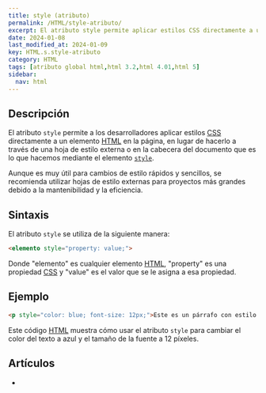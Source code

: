 ```yaml
---
title: style (atributo)
permalink: /HTML/style-atributo/
excerpt: El atributo style permite aplicar estilos CSS directamente a un elemento HTML. Recomendado para cambios rápidos y sencillos en proyectos pequeños.
date: 2024-01-08
last_modified_at: 2024-01-09
key: HTML.s.style-atributo
category: HTML
tags: [atributo global html,html 3.2,html 4.01,html 5]
sidebar:
  nav: html
---
```


## Descripción


El atributo `style` permite a los desarrolladores aplicar estilos [CSS](https://www.manualweb.net/css/) directamente a un elemento [HTML](https://www.manualweb.net/html/) en la página, en lugar de hacerlo a través de una hoja de estilo externa o en la cabecera del documento que es lo que hacemos mediante el elemento [`style`](https://www.w3api.com/HTML/style-elemento/).


Aunque es muy útil para cambios de estilo rápidos y sencillos, se recomienda utilizar hojas de estilo externas para proyectos más grandes debido a la mantenibilidad y la eficiencia.


## Sintaxis


El atributo `style` se utiliza de la siguiente manera:


```html
<elemento style="property: value;">

```


Donde "elemento" es cualquier elemento [HTML](https://www.manualweb.net/html/), "property" es una propiedad [CSS](https://www.manualweb.net/css/) y "value" es el valor que se le asigna a esa propiedad.


## Ejemplo


```html
<p style="color: blue; font-size: 12px;">Este es un párrafo con estilo CSS aplicado directamente.</p>

```


Este código [HTML](https://www.manualweb.net/html/) muestra cómo usar el atributo `style` para cambiar el color del texto a azul y el tamaño de la fuente a 12 píxeles.


## Artículos

- 
